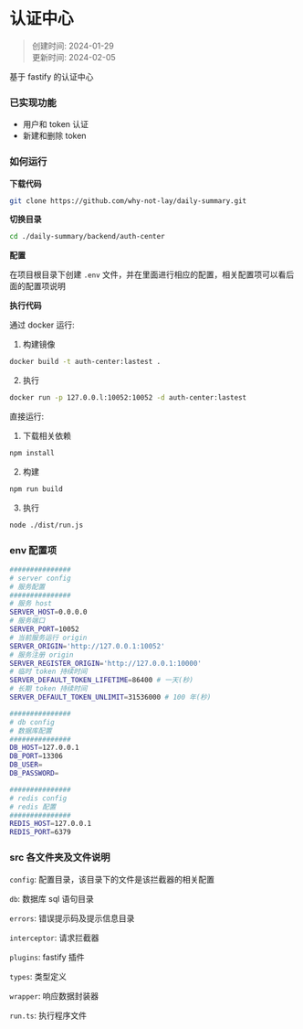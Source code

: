 # 认证中心

> 创建时间: 2024-01-29  
> 更新时间: 2024-02-05

基于 fastify 的认证中心

### 已实现功能
* 用户和 token 认证
* 新建和删除 token

### 如何运行
**下载代码**
```bash
git clone https://github.com/why-not-lay/daily-summary.git
```
**切换目录**
```bash
cd ./daily-summary/backend/auth-center
```

**配置**

在项目根目录下创建 `.env` 文件，并在里面进行相应的配置，相关配置项可以看后面的配置项说明

**执行代码**

通过 docker 运行:
1. 构建镜像
```bash
docker build -t auth-center:lastest .
```
2. 执行 
```bash
docker run -p 127.0.0.l:10052:10052 -d auth-center:lastest
```

直接运行:
1. 下载相关依赖
```bash
npm install
```
2. 构建
```bash
npm run build
```
3. 执行
```bash
node ./dist/run.js
```
### env 配置项
```bash
###############
# server config
# 服务配置
###############
# 服务 host
SERVER_HOST=0.0.0.0
# 服务端口
SERVER_PORT=10052
# 当前服务运行 origin
SERVER_ORIGIN='http://127.0.0.1:10052'
# 服务注册 origin
SERVER_REGISTER_ORIGIN='http://127.0.0.1:10000'
# 临时 token 持续时间
SERVER_DEFAULT_TOKEN_LIFETIME=86400 # 一天(秒)
# 长期 token 持续时间
SERVER_DEFAULT_TOKEN_UNLIMIT=31536000 # 100 年(秒)

###############
# db config
# 数据库配置
###############
DB_HOST=127.0.0.1
DB_PORT=13306
DB_USER=
DB_PASSWORD=

###############
# redis config
# redis 配置
###############
REDIS_HOST=127.0.0.1
REDIS_PORT=6379
```

### src 各文件夹及文件说明
`config`: 配置目录，该目录下的文件是该拦截器的相关配置

`db`: 数据库 sql 语句目录

`errors`: 错误提示码及提示信息目录

`interceptor`: 请求拦截器

`plugins`: fastify 插件

`types`: 类型定义

`wrapper`: 响应数据封装器

`run.ts`: 执行程序文件
